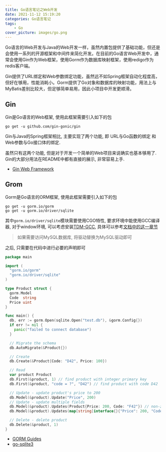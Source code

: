 ```yaml
---
title: Go语言笔记之Web开发
date: 2021-11-12 15:19:20
categories: Go语言笔记
tags: 
    - Go
cover_picture: images/go.png
---
```





Go语言的Web开发与Java的Web开发一样，虽然内置包提供了基础功能，但还是会使用一系列的开源框架和中间件来简化开发。在目前的Go语言Web开发中，通常会使用Gin作为Web框架，使用Gorm作为数据库映射框架，使用redigo作为redis客户端。

Gin提供了URL绑定和Web参数绑定功能，虽然远不如Spring框架自动化程度高，但好在够用，性能消耗小。Gorm提供了Go对象和数据库的映射功能，用法上与MyBatis差别比较大，但足够简单易用，因此小项目中开发更顺滑。


Gin
----------

Gin是Go语言的Web框架, 使用此框架需要引入如下的包

```
go get -u github.com/gin-gonic/gin
```

Gin与Java的Spring框架相比, 主要实现了两个功能, 即 URL与Go函数的绑定 和 Web参数与Go接口体的绑定. 

虽然只有这两个功能, 但是对于开发一个简单的Web项目来说确实也基本够用了. Gin的大部分用法在README中都有直接的展示, 非常容易上手.

- [Gin Web Framework](https://github.com/gin-gonic/gin)


Grom
-----------

Gorm是Go语言的ORM框架, 使用此框架需要引入如下的包

```
go get -u gorm.io/gorm
go get -u gorm.io/driver/sqlite
```

其中`gorm.io/driver/sqlite`模块需要使用CGO特性, 要求环境中能使用GCC编译器, 对于window环境, 可以考虑安装[TDM-GCC](https://jmeubank.github.io/tdm-gcc/), 具体可以参考[文档中的这一章节](https://github.com/mattn/go-sqlite3#windows)

> 如果需要访问MySQL数据库, 将驱动替换为MySQL驱动即可

之后, 只需要在代码中进行必要的声明即可

```go
package main

import (
  "gorm.io/gorm"
  "gorm.io/driver/sqlite"
)

type Product struct {
  gorm.Model
  Code  string
  Price uint
}

func main() {
  db, err := gorm.Open(sqlite.Open("test.db"), &gorm.Config{})
  if err != nil {
    panic("failed to connect database")
  }

  // Migrate the schema
  db.AutoMigrate(&Product{})

  // Create
  db.Create(&Product{Code: "D42", Price: 100})

  // Read
  var product Product
  db.First(&product, 1) // find product with integer primary key
  db.First(&product, "code = ?", "D42") // find product with code D42

  // Update - update product's price to 200
  db.Model(&product).Update("Price", 200)
  // Update - update multiple fields
  db.Model(&product).Updates(Product{Price: 200, Code: "F42"}) // non-zero fields
  db.Model(&product).Updates(map[string]interface{}{"Price": 200, "Code": "F42"})

  // Delete - delete product
  db.Delete(&product, 1)
}
```

- [GORM Guides](https://gorm.io/docs/index.html)
- [go-sqlite3](https://github.com/mattn/go-sqlite3)